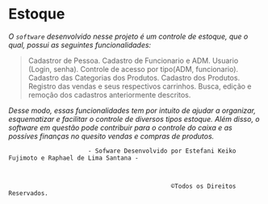 # Estoque

 _O `software` desenvolvido nesse projeto é um controle de estoque, que o qual, possui as seguintes funcionalidades:_
  
  
  
   >Cadastror de Pessoa.
   >Cadastro de Funcionario e ADM.
   >Usuario (Login, senha).
   >Controle de acesso por tipo(ADM, funcionario).
   >Cadastro das Categorias dos Produtos.
   >Cadastro dos Produtos.
   >Registro das vendas e seus respectivos carrinhos. 
   >Busca, edição e remoção dos cadastros anteriormente descritos.
     
     
    
_Desse modo, essas funcionalidades tem por intuito de ajudar a organizar, esquematizar e facilitar o controle de diversos tipos estoque. Além disso, o software em questão pode contribuir para o controle do caixa e as possíves finanças no quesito vendas e compras de produtos._

 
 
 
 
 
 
 
 
 
 
 
 
 
      
                         
                          - Sofware Desenvolvido por Estefani Keiko Fujimoto e Raphael de Lima Santana -
 
 
 
                                                 ©Todos os Direitos Reservados.
